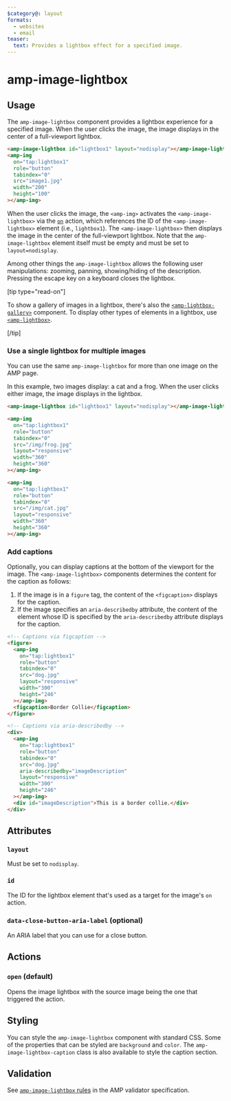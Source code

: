 ```yaml
---
$category@: layout
formats:
  - websites
  - email
teaser:
  text: Provides a lightbox effect for a specified image.
---
```


# amp-image-lightbox

## Usage

The `amp-image-lightbox` component provides a lightbox experience for a
specified image. When the user clicks the image, the image displays in the
center of a full-viewport lightbox.

```html
<amp-image-lightbox id="lightbox1" layout="nodisplay"></amp-image-lightbox>
<amp-img
  on="tap:lightbox1"
  role="button"
  tabindex="0"
  src="image1.jpg"
  width="200"
  height="100"
></amp-img>
```

When the user clicks the image, the `<amp-img>` activates the
`<amp-image-lightbox>` via the
[`on`](https://amp.dev/documentation/guides-and-tutorials/learn/spec/amphtml#on)
action, which references the ID of the `<amp-image-lightbox>` element (i.e.,
`lightbox1`). The `<amp-image-lightbox>` then displays the image in the center
of the full-viewport lightbox. Note that the `amp-image-lightbox` element itself
must be empty and must be set to `layout=nodisplay`.

Among other things the `amp-image-lightbox` allows the following user
manipulations: zooming, panning, showing/hiding of the description. Pressing the
escape key on a keyboard closes the lightbox.

[tip type="read-on"]

To show a gallery of images in a lightbox, there's also the
[`<amp-lightbox-gallery>`](../amp-lightbox-gallery/amp-lightbox-gallery.md)
component. To display other types of elements in a lightbox, use
[`<amp-lightbox>`](../amp-lightbox/amp-lightbox.md).

[/tip]

### Use a single lightbox for multiple images

You can use the same `amp-image-lightbox` for more than one image on the AMP
page.

In this example, two images display: a cat and a frog. When the user clicks
either image, the image displays in the lightbox.

```html
<amp-image-lightbox id="lightbox1" layout="nodisplay"></amp-image-lightbox>

<amp-img
  on="tap:lightbox1"
  role="button"
  tabindex="0"
  src="/img/frog.jpg"
  layout="responsive"
  width="360"
  height="360"
></amp-img>

<amp-img
  on="tap:lightbox1"
  role="button"
  tabindex="0"
  src="/img/cat.jpg"
  layout="responsive"
  width="360"
  height="360"
></amp-img>
```

### Add captions

Optionally, you can display captions at the bottom of the viewport for the
image. The `<amp-image-lightbox>` components determines the content for the
caption as follows:

1.  If the image is in a `figure` tag, the content of the `<figcaption>`
    displays for the caption.
1.  If the image specifies an `aria-describedby` attribute, the content of the
    element whose ID is specified by the `aria-describedby` attribute displays
    for the caption.

```html
<!-- Captions via figcaption -->
<figure>
  <amp-img
    on="tap:lightbox1"
    role="button"
    tabindex="0"
    src="dog.jpg"
    layout="responsive"
    width="300"
    height="246"
  ></amp-img>
  <figcaption>Border Collie</figcaption>
</figure>

<!-- Captions via aria-describedby -->
<div>
  <amp-img
    on="tap:lightbox1"
    role="button"
    tabindex="0"
    src="dog.jpg"
    aria-describedby="imageDescription"
    layout="responsive"
    width="300"
    height="246"
  ></amp-img>
  <div id="imageDescription">This is a border collie.</div>
</div>
```

## Attributes

### `layout`

Must be set to `nodisplay`.

### `id`

The ID for the lightbox element that's used as a target for the image's `on`
action.

### `data-close-button-aria-label` (optional)

An ARIA label that you can use for a close button.

## Actions

### `open` (default)

Opens the image lightbox with the source image being the one that triggered the
action.

## Styling

You can style the `amp-image-lightbox` component with standard CSS. Some of the
properties that can be styled are `background` and `color`. The
`amp-image-lightbox-caption` class is also available to style the caption
section.

## Validation

See [`amp-image-lightbox` rules](validator-amp-image-lightbox.protoascii)
in the AMP validator specification.
